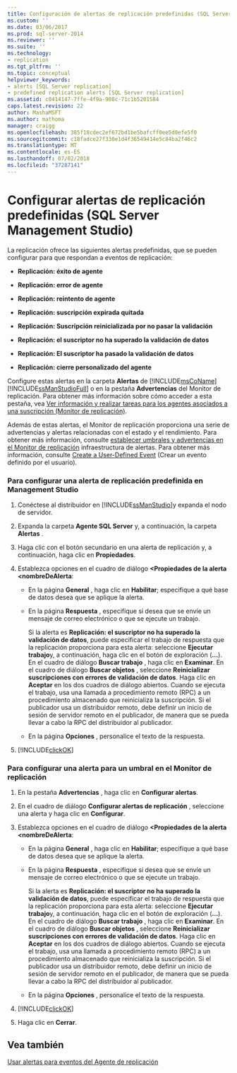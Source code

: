 ```yaml
---
title: Configuración de alertas de replicación predefinidas (SQL Server Management Studio) | Microsoft Docs
ms.custom: ''
ms.date: 03/06/2017
ms.prod: sql-server-2014
ms.reviewer: ''
ms.suite: ''
ms.technology:
- replication
ms.tgt_pltfrm: ''
ms.topic: conceptual
helpviewer_keywords:
- alerts [SQL Server replication]
- predefined replication alerts [SQL Server replication]
ms.assetid: c0414147-7ffe-4f9a-908c-71c1b5201584
caps.latest.revision: 22
author: MashaMSFT
ms.author: mathoma
manager: craigg
ms.openlocfilehash: 385f18cdec2ef672bd1be5bafcff0ee5d0efe5f0
ms.sourcegitcommit: c18fadce27f330e1d4f36549414e5c84ba2f46c2
ms.translationtype: MT
ms.contentlocale: es-ES
ms.lasthandoff: 07/02/2018
ms.locfileid: "37287141"
---
```

# <a name="configure-predefined-replication-alerts-sql-server-management-studio"></a>Configurar alertas de replicación predefinidas (SQL Server Management Studio)
  La replicación ofrece las siguientes alertas predefinidas, que se pueden configurar para que respondan a eventos de replicación:  
  
-   **Replicación: éxito de agente**  
  
-   **Replicación: error de agente**  
  
-   **Replicación: reintento de agente**  
  
-   **Replicación: suscripción expirada quitada**  
  
-   **Replicación: Suscripción reinicializada por no pasar la validación**  
  
-   **Replicación: el suscriptor no ha superado la validación de datos**  
  
-   **Replicación: El suscriptor ha pasado la validación de datos**  
  
-   **Replicación: cierre personalizado del agente**  
  
 Configure estas alertas en la carpeta **Alertas** de [!INCLUDE[msCoName](../../../includes/msconame-md.md)] [!INCLUDE[ssManStudioFull](../../../includes/ssmanstudiofull-md.md)] o en la pestaña **Advertencias** del Monitor de replicación. Para obtener más información sobre cómo acceder a esta pestaña, vea [Ver información y realizar tareas para los agentes asociados a una suscripción &#40;Monitor de replicación&#41;](../monitor/view-information-and-perform-tasks-for-a-subscription-replication-monitor.md).  
  
 Además de estas alertas, el Monitor de replicación proporciona una serie de advertencias y alertas relacionadas con el estado y el rendimiento. Para obtener más información, consulte [establecer umbrales y advertencias en el Monitor de replicación](../monitor/set-thresholds-and-warnings-in-replication-monitor.md) infraestructura de alertas. Para obtener más información, consulte [Create a User-Defined Event](../../../ssms/agent/create-a-user-defined-event.md) (Crear un evento definido por el usuario).  
  
### <a name="to-configure-a-predefined-replication-alert-in-management-studio"></a>Para configurar una alerta de replicación predefinida en Management Studio  
  
1.  Conéctese al distribuidor en [!INCLUDE[ssManStudio](../../../includes/ssmanstudio-md.md)]y expanda el nodo de servidor.  
  
2.  Expanda la carpeta **Agente SQL Server** y, a continuación, la carpeta **Alertas** .  
  
3.  Haga clic con el botón secundario en una alerta de replicación y, a continuación, haga clic en **Propiedades**.  
  
4.  Establezca opciones en el cuadro de diálogo **\<Propiedades de la alerta <nombreDeAlerta**:  
  
    -   En la página **General** , haga clic en **Habilitar**; especifique a qué base de datos desea que se aplique la alerta.  
  
    -   En la página **Respuesta** , especifique si desea que se envíe un mensaje de correo electrónico o que se ejecute un trabajo.  
  
         Si la alerta es **Replicación: el suscriptor no ha superado la validación de datos**, puede especificar el trabajo de respuesta que la replicación proporciona para esta alerta: seleccione **Ejecutar trabajo**y, a continuación, haga clic en el botón de exploración (**…**). En el cuadro de diálogo **Buscar trabajo** , haga clic en **Examinar**. En el cuadro de diálogo **Buscar objetos** , seleccione **Reinicializar suscripciones con errores de validación de datos**. Haga clic en **Aceptar** en los dos cuadros de diálogo abiertos. Cuando se ejecuta el trabajo, usa una llamada a procedimiento remoto (RPC) a un procedimiento almacenado que reinicializa la suscripción. Si el publicador usa un distribuidor remoto, debe definir un inicio de sesión de servidor remoto en el publicador, de manera que se pueda llevar a cabo la RPC del distribuidor al publicador.  
  
    -   En la página **Opciones** , personalice el texto de la respuesta.  
  
5.  [!INCLUDE[clickOK](../../../includes/clickok-md.md)]  
  
### <a name="to-configure-an-alert-for-a-threshold-in-replication-monitor"></a>Para configurar una alerta para un umbral en el Monitor de replicación  
  
1.  En la pestaña **Advertencias** , haga clic en **Configurar alertas**.  
  
2.  En el cuadro de diálogo **Configurar alertas de replicación** , seleccione una alerta y haga clic en **Configurar**.  
  
3.  Establezca opciones en el cuadro de diálogo **\<Propiedades de la alerta <nombreDeAlerta**:  
  
    -   En la página **General** , haga clic en **Habilitar**; especifique a qué base de datos desea que se aplique la alerta.  
  
    -   En la página **Respuesta** , especifique si desea que se envíe un mensaje de correo electrónico o que se ejecute un trabajo.  
  
         Si la alerta es **Replicación: el suscriptor no ha superado la validación de datos**, puede especificar el trabajo de respuesta que la replicación proporciona para esta alerta: seleccione **Ejecutar trabajo**y, a continuación, haga clic en el botón de exploración (**…**). En el cuadro de diálogo **Buscar trabajo** , haga clic en **Examinar**. En el cuadro de diálogo **Buscar objetos** , seleccione **Reinicializar suscripciones con errores de validación de datos**. Haga clic en **Aceptar** en los dos cuadros de diálogo abiertos. Cuando se ejecuta el trabajo, usa una llamada a procedimiento remoto (RPC) a un procedimiento almacenado que reinicializa la suscripción. Si el publicador usa un distribuidor remoto, debe definir un inicio de sesión de servidor remoto en el publicador, de manera que se pueda llevar a cabo la RPC del distribuidor al publicador.  
  
    -   En la página **Opciones** , personalice el texto de la respuesta.  
  
4.  [!INCLUDE[clickOK](../../../includes/clickok-md.md)]  
  
5.  Haga clic en **Cerrar**.  
  
## <a name="see-also"></a>Vea también  
 [Usar alertas para eventos del Agente de replicación](../agents/use-alerts-for-replication-agent-events.md)  
  
  
